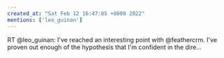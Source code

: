 ```yaml
---
created_at: "Sat Feb 12 16:47:05 +0000 2022"
mentions: ['leo_guinan']
---
```


RT @leo_guinan: I've reached an interesting point with @feathercrm. I've proven out enough of the hypothesis that I'm confident in the dire…